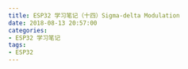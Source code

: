 ```yaml
---
title: ESP32 学习笔记（十四）Sigma-delta Modulation
date: 2018-08-13 20:57:00
categories:
- ESP32 学习笔记
tags:
- ESP32
---
```

